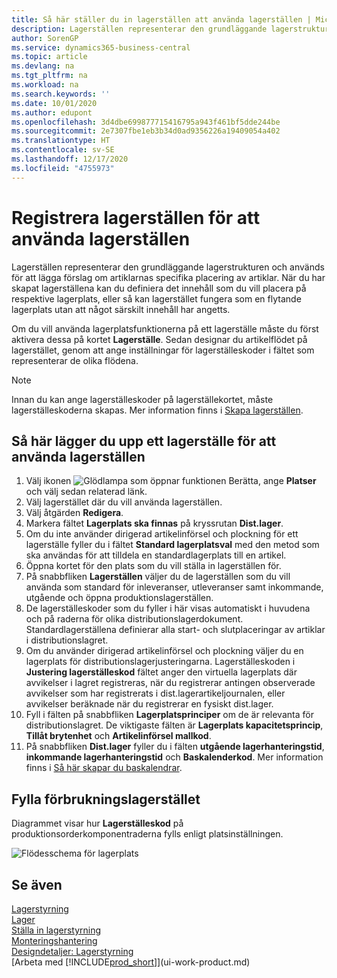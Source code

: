```yaml
---
title: Så här ställer du in lagerställen att använda lagerställen | Microsoft Docs
description: Lagerställen representerar den grundläggande lagerstrukturen och används för att lägga förslag om artiklarnas specifika placering av artiklar. När du har skapat lagerställena kan du definiera det innehåll som du vill placera på respektive lagerplats, eller så kan lagerstället fungera som en flytande lagerplats utan att något särskilt innehåll har angetts.
author: SorenGP
ms.service: dynamics365-business-central
ms.topic: article
ms.devlang: na
ms.tgt_pltfrm: na
ms.workload: na
ms.search.keywords: ''
ms.date: 10/01/2020
ms.author: edupont
ms.openlocfilehash: 3d4dbe699877715416795a943f461bf5dde244be
ms.sourcegitcommit: 2e7307fbe1eb3b34d0ad9356226a19409054a402
ms.translationtype: HT
ms.contentlocale: sv-SE
ms.lasthandoff: 12/17/2020
ms.locfileid: "4755973"
---
```

# <a name="set-up-locations-to-use-bins"></a>Registrera lagerställen för att använda lagerställen
Lagerställen representerar den grundläggande lagerstrukturen och används för att lägga förslag om artiklarnas specifika placering av artiklar. När du har skapat lagerställena kan du definiera det innehåll som du vill placera på respektive lagerplats, eller så kan lagerstället fungera som en flytande lagerplats utan att något särskilt innehåll har angetts.  

Om du vill använda lagerplatsfunktionerna på ett lagerställe måste du först aktivera dessa på kortet **Lagerställe**. Sedan designar du artikelflödet på lagerstället, genom att ange inställningar för lagerställeskoder i fältet som representerar de olika flödena.  

> [!NOTE]  
>  Innan du kan ange lagerställeskoder på lagerställekortet, måste lagerställeskoderna skapas. Mer information finns i [Skapa lagerställen](warehouse-how-to-create-individual-bins.md).  

## <a name="to-set-up-a-location-to-use-bins"></a>Så här lägger du upp ett lagerställe för att använda lagerställen  
1.  Välj ikonen ![Glödlampa som öppnar funktionen Berätta](media/ui-search/search_small.png "Berätta vad du vill göra"), ange **Platser** och välj sedan relaterad länk.  
2.  Välj lagerstället där du vill använda lagerställen.  
3.  Välj åtgärden **Redigera**.  
4.  Markera fältet **Lagerplats ska finnas** på kryssrutan **Dist.lager**.  
5.  Om du inte använder dirigerad artikelinförsel och plockning för ett lagerställe fyller du i fältet **Standard lagerplatsval** med den metod som ska användas för att tilldela en standardlagerplats till en artikel.  
6.  Öppna kortet för den plats som du vill ställa in lagerställen för.
7.  På snabbfliken **Lagerställen** väljer du de lagerställen som du vill använda som standard för inleveranser, utleveranser samt inkommande, utgående och öppna produktionslagerställen.  
8.  De lagerställeskoder som du fyller i här visas automatiskt i huvudena och på raderna för olika distributionslagerdokument. Standardlagerställena definierar alla start- och slutplaceringar av artiklar i distributionslagret.  
9.  Om du använder dirigerad artikelinförsel och plockning väljer du en lagerplats för distributionslagerjusteringarna. Lagerställeskoden i **Justering lagerställeskod** fältet anger den virtuella lagerplats där avvikelser i lagret registreras, när du registrerar antingen observerade avvikelser som har registrerats i dist.lagerartikeljournalen, eller avvikelser beräknade när du registrerar en fysiskt dist.lager.  
10. Fyll i fälten på snabbfliken **Lagerplatsprinciper** om de är relevanta för distributionslagret. De viktigaste fälten är **Lagerplats kapacitetsprincip**, **Tillåt brytenhet** och **Artikelinförsel mallkod**.  
11. På snabbfliken **Dist.lager** fyller du i fälten **utgående lagerhanteringstid**, **inkommande lagerhanteringstid** och **Baskalenderkod**. Mer information finns i [Så här skapar du baskalendrar](across-how-to-assign-base-calendars.md).

## <a name="filling-the-consumption-bin"></a>Fylla förbrukningslagerstället
Diagrammet visar hur **Lagerställeskod** på produktionsorderkomponentraderna fylls enligt platsinställningen.

![Flödesschema för lagerplats](media/binflow.png "BinFlow")  

## <a name="see-also"></a>Se även
[Lagerstyrning](warehouse-manage-warehouse.md)  
[Lager](inventory-manage-inventory.md)  
[Ställa in lagerstyrning](warehouse-setup-warehouse.md)     
[Monteringshantering](assembly-assemble-items.md)    
[Designdetaljer: Lagerstyrning](design-details-warehouse-management.md)  
[Arbeta med [!INCLUDE[prod_short](includes/prod_short.md)]](ui-work-product.md)
